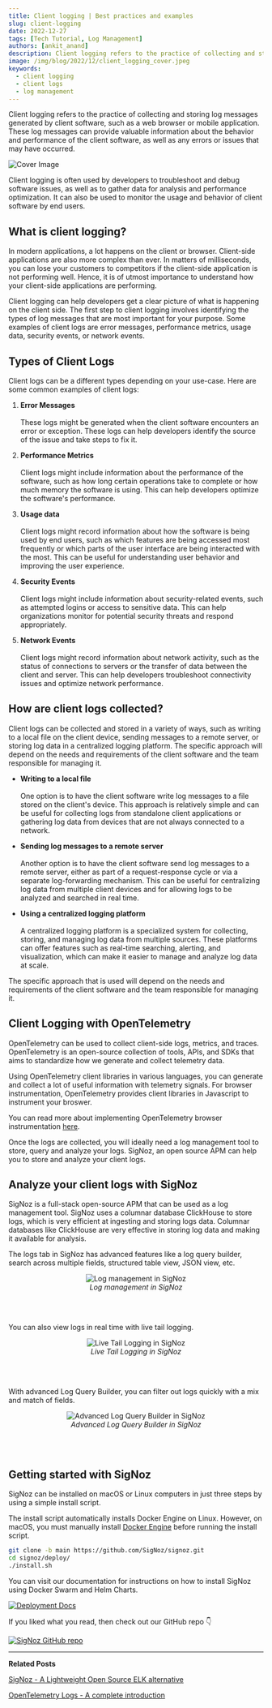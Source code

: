 ```yaml
---
title: Client logging | Best practices and examples
slug: client-logging
date: 2022-12-27
tags: [Tech Tutorial, Log Management]
authors: [ankit_anand]
description: Client logging refers to the practice of collecting and storing log messages generated by client software, such as a web browser or mobile application...
image: /img/blog/2022/12/client_logging_cover.jpeg
keywords:
  - client logging
  - client logs
  - log management
---
```

<head>
  <link rel="canonical" href="https://signoz.io/blog/client-logging/"/>
</head>

Client logging refers to the practice of collecting and storing log messages generated by client software, such as a web browser or mobile application. These log messages can provide valuable information about the behavior and performance of the client software, as well as any errors or issues that may have occurred.

<!--truncate-->

![Cover Image](/img/blog/2022/12/client_logging_cover.webp)

Client logging is often used by developers to troubleshoot and debug software issues, as well as to gather data for analysis and performance optimization. It can also be used to monitor the usage and behavior of client software by end users.

## What is client logging?

In modern applications, a lot happens on the client or browser. Client-side applications are also more complex than ever. In matters of milliseconds, you can lose your customers to competitors if the client-side application is not performing well. Hence, it is of utmost importance to understand how your client-side applications are performing.

Client logging can help developers get a clear picture of what is happening on the client side. The first step to client logging involves identifying the types of log messages that are most important for your purpose. Some examples of client logs are error messages, performance metrics, usage data, security events, or network events.

## Types of Client Logs

Client logs can be a different types depending on your use-case. Here are some common examples of client logs:

1. **Error Messages**<br></br>
These logs might be generated when the client software encounters an error or exception. These logs can help developers identify the source of the issue and take steps to fix it.

2. **Performance Metrics**<br></br>
Client logs might include information about the performance of the software, such as how long certain operations take to complete or how much memory the software is using. This can help developers optimize the software's performance.

3. **Usage data**<br></br>
Client logs might record information about how the software is being used by end users, such as which features are being accessed most frequently or which parts of the user interface are being interacted with the most. This can be useful for understanding user behavior and improving the user experience.

4. **Security Events**<br></br>
Client logs might include information about security-related events, such as attempted logins or access to sensitive data. This can help organizations monitor for potential security threats and respond appropriately.

5. **Network Events**<br></br>
Client logs might record information about network activity, such as the status of connections to servers or the transfer of data between the client and server. This can help developers troubleshoot connectivity issues and optimize network performance.

## How are client logs collected?

Client logs can be collected and stored in a variety of ways, such as writing to a local file on the client device, sending messages to a remote server, or storing log data in a centralized logging platform. The specific approach will depend on the needs and requirements of the client software and the team responsible for managing it.

- **Writing to a local file**<br></br>
One option is to have the client software write log messages to a file stored on the client's device. This approach is relatively simple and can be useful for collecting logs from standalone client applications or gathering log data from devices that are not always connected to a network.

- **Sending log messages to a remote server**<br></br>
Another option is to have the client software send log messages to a remote server, either as part of a request-response cycle or via a separate log-forwarding mechanism. This can be useful for centralizing log data from multiple client devices and for allowing logs to be analyzed and searched in real time.

- **Using a centralized logging platform**<br></br>
A centralized logging platform is a specialized system for collecting, storing, and managing log data from multiple sources. These platforms can offer features such as real-time searching, alerting, and visualization, which can make it easier to manage and analyze log data at scale.

The specific approach that is used will depend on the needs and requirements of the client software and the team responsible for managing it.

## Client Logging with OpenTelemetry

OpenTelemetry can be used to collect client-side logs, metrics, and traces. OpenTelemetry is an open-source collection of tools, APIs, and SDKs that aims to standardize how we generate and collect telemetry data.

Using OpenTelemetry client libraries in various languages, you can generate and collect a lot of useful information with telemetry signals. For browser instrumentation, OpenTelemetry provides client libraries in Javascript to instrument your broswer.

You can read more about implementing OpenTelemetry browser instrumentation [here](https://opentelemetry.io/docs/instrumentation/js/getting-started/browser/).

Once the logs are collected, you will ideally need a log management tool to store, query and analyze your logs. SigNoz, an open source APM can help you to store and analyze your client logs.

## Analyze your client logs with SigNoz

SigNoz is a full-stack open-source APM that can be used as a log management tool. SigNoz uses a columnar database ClickHouse to store logs, which is very efficient at ingesting and storing logs data. Columnar databases like ClickHouse are very effective in storing log data and making it available for analysis.

The logs tab in SigNoz has advanced features like a log query builder, search across multiple fields, structured table view, JSON view, etc.

<figure data-zoomable align='center'>
    <img src="/img/blog/common/signoz_logs.webp" alt="Log management in SigNoz"/>
    <figcaption><i>Log management in SigNoz</i></figcaption>
</figure>

<br></br>

You can also view logs in real time with live tail logging.

<figure data-zoomable align='center'>
    <img src="/img/blog/2022/10/signoz_live_logs.webp" alt="Live Tail Logging in SigNoz"/>
    <figcaption><i>Live Tail Logging in SigNoz</i></figcaption>
</figure>

<br></br>

With advanced Log Query Builder, you can filter out logs quickly with a mix and match of fields.

<figure data-zoomable align='center'>
    <img src="/img/blog/2022/10/signoz_log_query_builder.webp" alt="Advanced Log Query Builder in SigNoz"/>
    <figcaption><i>Advanced Log Query Builder in SigNoz</i></figcaption>
</figure>

<br></br>

## Getting started with SigNoz

SigNoz can be installed on macOS or Linux computers in just three steps by using a simple install script.

The install script automatically installs Docker Engine on Linux. However, on macOS, you must manually install <a href = "https://docs.docker.com/engine/install/" rel="noopener noreferrer nofollow" target="_blank" >Docker Engine</a> before running the install script.

```bash
git clone -b main https://github.com/SigNoz/signoz.git
cd signoz/deploy/
./install.sh
```

You can visit our documentation for instructions on how to install SigNoz using Docker Swarm and Helm Charts.


[![Deployment Docs](/img/blog/common/deploy_docker_documentation.webp)](https://signoz.io/docs/install/docker/)

If you liked what you read, then check out our GitHub repo 👇

[![SigNoz GitHub repo](/img/blog/common/signoz_github.webp)](https://github.com/SigNoz/signoz)

---

**Related Posts**

[SigNoz - A Lightweight Open Source ELK alternative](https://signoz.io/blog/elk-alternative-open-source/)

[OpenTelemetry Logs - A complete introduction](https://signoz.io/blog/opentelemetry-logs/)